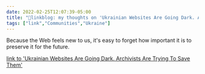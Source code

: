 ```yaml
---
date: 2022-02-25T12:07:39-05:00
title: "🔗linkblog: my thoughts on 'Ukrainian Websites Are Going Dark. Archivists Are Trying To Save Them'"
tags: ["link","Communities","Ukraine"]
---
```

Because the Web feels new to us, it's easy to forget how important it is to preserve it for the future.
 
[link to 'Ukrainian Websites Are Going Dark. Archivists Are Trying To Save Them'](https://www.vice.com/en/article/4awbnd/ukrainian-websites-are-going-dark-archivists-are-trying-to-save-them)
